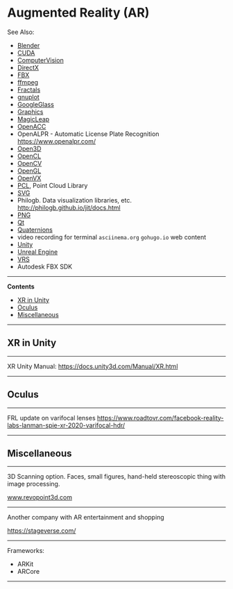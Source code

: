 # Augmented Reality (AR)

See Also:

- [Blender](Blender.md)
- [CUDA](CUDA.md)
- [ComputerVision](ComputerVision.md)
- [DirectX](DirectX.md)
- [FBX](FBX.md)
- [ffmpeg](FfMpeg.md)
- [Fractals](Fractals.md)
- [gnuplot](Gnuplot.md)
- [GoogleGlass](GoogleGlass.md)
- [Graphics](Graphics.md)
- [MagicLeap](MagicLeap.md)
- [OpenACC](OpenACC.md)
- OpenALPR - Automatic License Plate Recognition https://www.openalpr.com/
- [Open3D](Open3D.md)
- [OpenCL](OpenCL.md)
- [OpenCV](OpenCV.md)
- [OpenGL](OpenGL.md)
- [OpenVX](OpenVX.md)
- [PCL](PCL.md), Point Cloud Library
- [SVG](SVG.md)
- Philogb. Data visualization libraries, etc. http://philogb.github.io/jit/docs.html
- [PNG](Png.md)
- [Qt](Qt.md)
- [Quaternions](Quaternions.md)
- video recording for terminal `asciinema.org` `gohugo.io` web content
- [Unity](Unity.md)
- [Unreal Engine](UnrealEngine.md)
- [VRS](VRS.md)
- Autodesk FBX SDK

---

**Contents**

- [XR in Unity](AugmentedReality.md#xr-in-unity)
- [Oculus](AugmentedReality.md#Oculus)
- [Miscellaneous](AugmentedReality.md#miscellaneous)

---

## XR in Unity

---

XR Unity Manual: https://docs.unity3d.com/Manual/XR.html

---

## Oculus

---


FRL update on varifocal lenses
https://www.roadtovr.com/facebook-reality-labs-lanman-spie-xr-2020-varifocal-hdr/

---

## Miscellaneous

---

3D Scanning option. Faces, small figures, hand-held stereoscopic thing with image processing.

www.revopoint3d.com

---

Another company with AR entertainment and shopping

https://stageverse.com/

---

Frameworks:

- ARKit
- ARCore

---

